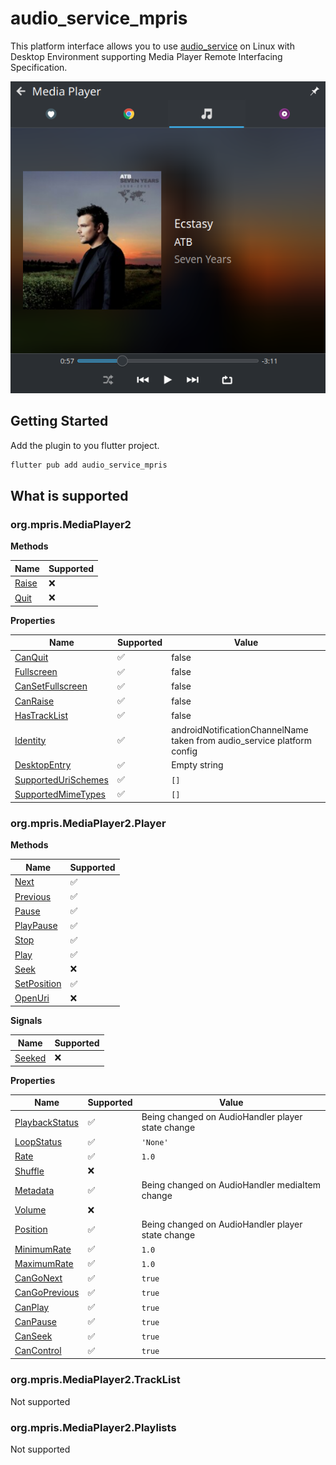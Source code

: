 # audio_service_mpris

This platform interface allows you to use [audio_service](https://pub.dev/packages/audio_service) on Linux with Desktop Environment supporting Media Player Remote Interfacing Specification.

![Example on Kde Plasma](images/kde-media-control.png "Example on Kde Plasma")

## Getting Started

Add the plugin to you flutter project.

```bash
flutter pub add audio_service_mpris
```

## What is supported

### org.mpris.MediaPlayer2

**Methods**

| Name                                                         | Supported |
| ------------------------------------------------------------ | --------- |
| [Raise](https://specifications.freedesktop.org/mpris-spec/2.2/Media_Player.html#Method:Raise) | ❌         |
| [Quit](https://specifications.freedesktop.org/mpris-spec/2.2/Media_Player.html#Method:Quit) | ❌         |

**Properties**

| Name                                                         | Supported | Value                                                        |
| ------------------------------------------------------------ | --------- | ------------------------------------------------------------ |
| [CanQuit](https://specifications.freedesktop.org/mpris-spec/2.2/Media_Player.html#Property:CanQuit) | ✅         | false                                                        |
| [Fullscreen](https://specifications.freedesktop.org/mpris-spec/2.2/Media_Player.html#Property:Fullscreen) | ✅         | false                                                        |
| [CanSetFullscreen](https://specifications.freedesktop.org/mpris-spec/2.2/Media_Player.html#Property:CanSetFullscreen) | ✅         | false                                                        |
| [CanRaise](https://specifications.freedesktop.org/mpris-spec/2.2/Media_Player.html#Property:CanRaise) | ✅         | false                                                        |
| [HasTrackList](https://specifications.freedesktop.org/mpris-spec/2.2/Media_Player.html#Property:HasTrackList) | ✅         | false                                                        |
| [Identity](https://specifications.freedesktop.org/mpris-spec/2.2/Media_Player.html#Property:Identity) | ✅         | androidNotificationChannelName taken from audio_service platform config |
| [DesktopEntry](https://specifications.freedesktop.org/mpris-spec/2.2/Media_Player.html#Property:DesktopEntry) | ✅         | Empty string                                                 |
| [SupportedUriSchemes](https://specifications.freedesktop.org/mpris-spec/2.2/Media_Player.html#Property:SupportedUriSchemes) | ✅         | `[]`                                                         |
| [SupportedMimeTypes](https://specifications.freedesktop.org/mpris-spec/2.2/Media_Player.html#Property:SupportedMimeTypes) | ✅         | `[]`                                                         |

### org.mpris.MediaPlayer2.Player

**Methods**

| Name                                                                                                          | Supported |
|---------------------------------------------------------------------------------------------------------------|-----------|
| [Next](https://specifications.freedesktop.org/mpris-spec/2.2/Player_Interface.html#Method:Next)               | ✅         |
| [Previous](https://specifications.freedesktop.org/mpris-spec/2.2/Player_Interface.html#Method:Previous)       | ✅         |
| [Pause](https://specifications.freedesktop.org/mpris-spec/2.2/Player_Interface.html#Method:Pause)             | ✅         |
| [PlayPause](https://specifications.freedesktop.org/mpris-spec/2.2/Player_Interface.html#Method:PlayPause)     | ✅         |
| [Stop](https://specifications.freedesktop.org/mpris-spec/2.2/Player_Interface.html#Method:Stop)               | ✅         |
| [Play](https://specifications.freedesktop.org/mpris-spec/2.2/Player_Interface.html#Method:Play)               | ✅         |
| [Seek](https://specifications.freedesktop.org/mpris-spec/2.2/Player_Interface.html#Method:Seek)               | ❌         |
| [SetPosition](https://specifications.freedesktop.org/mpris-spec/2.2/Player_Interface.html#Method:SetPosition) | ✅         |
| [OpenUri](https://specifications.freedesktop.org/mpris-spec/2.2/Player_Interface.html#Method:OpenUri)         | ❌         |

**Signals**

| Name                                                                                                | Supported |
|-----------------------------------------------------------------------------------------------------|-----------|
| [Seeked](https://specifications.freedesktop.org/mpris-spec/2.2/Player_Interface.html#Signal:Seeked) | ❌         |

**Properties**

| Name                                                                                                                  | Supported | Value                                             |
|-----------------------------------------------------------------------------------------------------------------------|-----------|---------------------------------------------------|
| [PlaybackStatus](https://specifications.freedesktop.org/mpris-spec/2.2/Player_Interface.html#Property:PlaybackStatus) | ✅         | Being changed on AudioHandler player state change |
| [LoopStatus](https://specifications.freedesktop.org/mpris-spec/2.2/Player_Interface.html#Property:LoopStatus)         | ✅         | `'None'`                                          |
| [Rate](https://specifications.freedesktop.org/mpris-spec/2.2/Player_Interface.html#Property:Rate)                     | ✅         | `1.0`                                             |
| [Shuffle](https://specifications.freedesktop.org/mpris-spec/2.2/Player_Interface.html#Property:Shuffle)               | ❌         |                                                   |
| [Metadata](https://specifications.freedesktop.org/mpris-spec/2.2/Player_Interface.html#Property:Metadata)             | ✅         | Being changed on AudioHandler mediaItem change    |
| [Volume](https://specifications.freedesktop.org/mpris-spec/2.2/Player_Interface.html#Property:Volume)                 | ❌         |                                                   |
| [Position](https://specifications.freedesktop.org/mpris-spec/2.2/Player_Interface.html#Property:Position)             | ✅         | Being changed on AudioHandler player state change |
| [MinimumRate](https://specifications.freedesktop.org/mpris-spec/2.2/Player_Interface.html#Property:MinimumRate)       | ✅         | `1.0`                                             |
| [MaximumRate](https://specifications.freedesktop.org/mpris-spec/2.2/Player_Interface.html#Property:MaximumRate)       | ✅         | `1.0`                                             |
| [CanGoNext](https://specifications.freedesktop.org/mpris-spec/2.2/Player_Interface.html#Property:CanGoNext)           | ✅         | `true`                                            |
| [CanGoPrevious](https://specifications.freedesktop.org/mpris-spec/2.2/Player_Interface.html#Property:CanGoPrevious)   | ✅         | `true`                                            |
| [CanPlay](https://specifications.freedesktop.org/mpris-spec/2.2/Player_Interface.html#Property:CanPlay)               | ✅         | `true`                                            |
| [CanPause](https://specifications.freedesktop.org/mpris-spec/2.2/Player_Interface.html#Property:CanPause)             | ✅         | `true`                                            |
| [CanSeek](https://specifications.freedesktop.org/mpris-spec/2.2/Player_Interface.html#Property:CanSeek)               | ✅         | `true`                                            |
| [CanControl](https://specifications.freedesktop.org/mpris-spec/2.2/Player_Interface.html#Property:CanControl)         | ✅         | `true`                                            |

### org.mpris.MediaPlayer2.TrackList

Not supported

### org.mpris.MediaPlayer2.Playlists

Not supported

